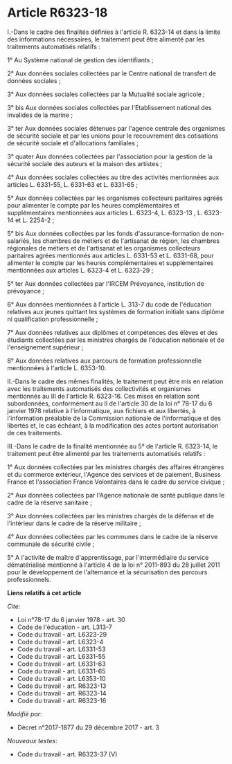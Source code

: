 # Article R6323-18

I.-Dans le cadre des finalités définies à l'article R. 6323-14 et dans la limite des informations nécessaires, le traitement
peut être alimenté par les traitements automatisés relatifs :

1° Au Système national de gestion des identifiants ;

2° Aux données sociales collectées par le Centre national de transfert de données sociales ;

3° Aux données sociales collectées par la Mutualité sociale agricole ;

3° bis Aux données sociales collectées par l'Etablissement national des invalides de la marine ;

3° ter Aux données sociales détenues par l'agence centrale des organismes de sécurité sociale et par les unions pour le
recouvrement des cotisations de sécurité sociale et d'allocations familiales ;

3° quater Aux données collectées par l'association pour la gestion de la sécurité sociale des auteurs et la maison des
artistes ;

4° Aux données sociales collectées au titre des activités mentionnées aux articles L. 6331-55, L. 6331-63 et L. 6331-65 ;

5° Aux données collectées par les organismes collecteurs paritaires agréés pour alimenter le compte par les heures
complémentaires et supplémentaires mentionnées aux articles L. 6323-4, L. 6323-13 , L. 6323-14 et L. 2254-2 ;

5° bis Aux données collectées par les fonds d'assurance-formation de non-salariés, les chambres de métiers et de l'artisanat
de région, les chambres régionales de métiers et de l'artisanat et les organismes collecteurs paritaires agrées mentionnés
aux articles L. 6331-53 et L. 6331-68, pour alimenter le compte par les heures complémentaires et supplémentaires mentionnées
aux articles L. 6323-4 et L. 6323-29 ;

5° ter Aux données collectées par l'IRCEM Prévoyance, institution de prévoyance ;

6° Aux données mentionnées à l'article L. 313-7 du code de l'éducation relatives aux jeunes quittant les systèmes de
formation initiale sans diplôme ni qualification professionnelle ;

7° Aux données relatives aux diplômes et compétences des élèves et des étudiants collectées par les ministres chargés de
l'éducation nationale et de l'enseignement supérieur ;

8° Aux données relatives aux parcours de formation professionnelle mentionnées à l'article L. 6353-10.

II.-Dans le cadre des mêmes finalités, le traitement peut être mis en relation avec les traitements automatisés des
collectivités et organismes mentionnés au III de l'article R. 6323-16. Ces mises en relation sont subordonnées, conformément
au II de l'article 30 de la loi n° 78-17 du 6 janvier 1978 relative à l'informatique, aux fichiers et aux libertés, à
l'information préalable de la Commission nationale de l'informatique et des libertés et, le cas échéant, à la modification
des actes portant autorisation de ces traitements.

III.-Dans le cadre de la finalité mentionnée au 5° de l'article R. 6323-14, le traitement peut être alimenté par les
traitements automatisés relatifs :

1° Aux données collectées par les ministres chargés des affaires étrangères et du commerce extérieur, l'Agence des services
et de paiement, Business France et l'association France Volontaires dans le cadre du service civique ;

2° Aux données collectées par l'Agence nationale de santé publique dans le cadre de la réserve sanitaire ;

3° Aux données collectées par les ministres chargés de la défense et de l'intérieur dans le cadre de la réserve militaire ;

4° Aux données collectées par les communes dans le cadre de la réserve communale de sécurité civile ;

5° A l'activité de maître d'apprentissage, par l'intermédiaire du service dématérialisé mentionné à l'article 4 de la loi n°
2011-893 du 28 juillet 2011 pour le développement de l'alternance et la sécurisation des parcours professionnels.

**Liens relatifs à cet article**

_Cite_:

  - Loi n°78-17 du 6 janvier 1978 - art. 30
  - Code de l'éducation - art. L313-7
  - Code du travail - art. L6323-29
  - Code du travail - art. L6323-4
  - Code du travail - art. L6331-53
  - Code du travail - art. L6331-55
  - Code du travail - art. L6331-63
  - Code du travail - art. L6331-65
  - Code du travail - art. L6353-10
  - Code du travail - art. R6323-13
  - Code du travail - art. R6323-14
  - Code du travail - art. R6323-16

_Modifié par_:

  - Décret n°2017-1877 du 29 décembre 2017 - art. 3

_Nouveaux textes_:

  - Code du travail - art. R6323-37 (V)
